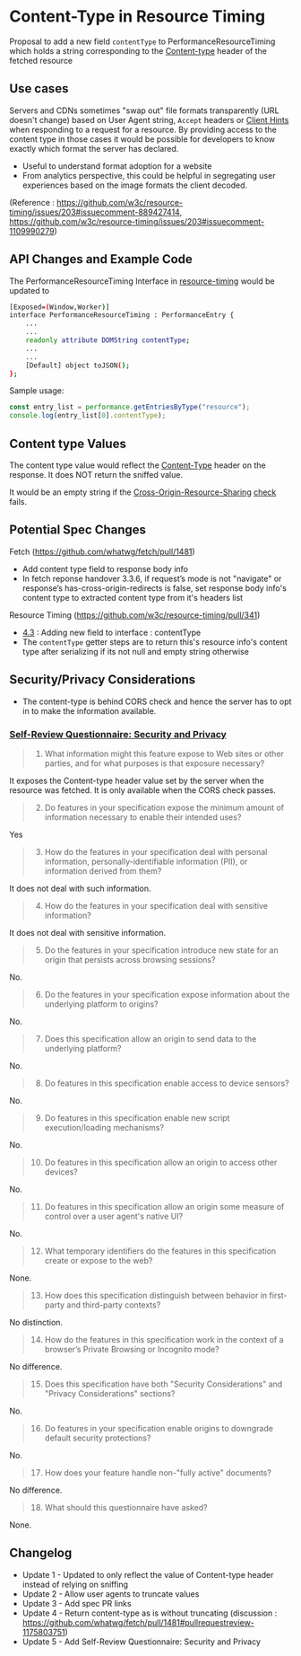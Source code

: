 # Content-Type in Resource Timing

Proposal to add a new field `contentType` to PerformanceResourceTiming which holds a string corresponding to the [Content-type](https://developer.mozilla.org/en-US/docs/Web/HTTP/Headers/Content-Type) header of the fetched resource

## Use cases

Servers and CDNs sometimes "swap out" file formats transparently (URL doesn't change) based on User Agent string, `Accept` headers or [Client Hints](https://developer.mozilla.org/en-US/docs/Web/HTTP/Client_hints) when responding to a request for a resource. By providing access to the content type in those cases it would be possible for developers to know exactly which format the server has declared.
 - Useful to understand format adoption for a website
 - From analytics perspective, this could be helpful in segregating user experiences based on the image formats the client decoded.

(Reference : https://github.com/w3c/resource-timing/issues/203#issuecomment-889427414, https://github.com/w3c/resource-timing/issues/203#issuecomment-1109990279)

## API Changes and Example Code

The PerformanceResourceTiming Interface in <a href="https://w3c.github.io/resource-timing/#sec-performanceresourcetiming">resource-timing</a> would be updated to 
```bash
[Exposed=(Window,Worker)]
interface PerformanceResourceTiming : PerformanceEntry {
    ...
    ...
    readonly attribute DOMString contentType;
    ...
    ...
    [Default] object toJSON();
};
```

Sample usage:
```javascript
const entry_list = performance.getEntriesByType("resource");
console.log(entry_list[0].contentType);
```


## Content type Values

The content type value would reflect the [Content-Type](https://developer.mozilla.org/en-US/docs/Web/HTTP/Headers/Content-Type) header on the response. It does NOT return the sniffed value.

It would be an empty string if the [Cross-Origin-Resource-Sharing](https://developer.mozilla.org/en-US/docs/Web/HTTP/CORS) [check](https://fetch.spec.whatwg.org/#concept-cors-check) fails.


## Potential Spec Changes

Fetch (https://github.com/whatwg/fetch/pull/1481)
- Add content type field to response body info
- In fetch reponse handover 3.3.6,  if request’s mode is not "navigate" or response’s has-cross-origin-redirects is false, set response body info's content type to extracted content type from it's headers list

Resource Timing (https://github.com/w3c/resource-timing/pull/341)
- [4.3](https://w3c.github.io/resource-timing/#sec-performanceresourcetiming) : Adding new field to interface : contentType
- The `contentType` getter steps are to return this's resource info's content type after serializing if its not null and empty string otherwise


## Security/Privacy Considerations
- The content-type is behind CORS check and hence the server has to opt in to make the information available.

### [Self-Review Questionnaire: Security and Privacy](https://w3ctag.github.io/security-questionnaire/)

> 01.  What information might this feature expose to Web sites or other parties,
>      and for what purposes is that exposure necessary?

It exposes the Content-type header value set by the server when the resource was fetched. It is only available when the CORS check passes.

> 02.  Do features in your specification expose the minimum amount of information
>      necessary to enable their intended uses?

Yes

> 03.  How do the features in your specification deal with personal information,
>      personally-identifiable information (PII), or information derived from
>      them?

It does not deal with such information.

> 04.  How do the features in your specification deal with sensitive information?

It does not deal with sensitive information.

> 05.  Do the features in your specification introduce new state for an origin
>      that persists across browsing sessions?

No.

> 06.  Do the features in your specification expose information about the
>      underlying platform to origins?

No.

> 07.  Does this specification allow an origin to send data to the underlying
>      platform?

No.

> 08.  Do features in this specification enable access to device sensors?

No.

> 09.  Do features in this specification enable new script execution/loading
>      mechanisms?

No.

> 10.  Do features in this specification allow an origin to access other devices?

No.

> 11.  Do features in this specification allow an origin some measure of control over
>      a user agent's native UI?

No.

> 12.  What temporary identifiers do the features in this specification create or
>      expose to the web?

None.

> 13.  How does this specification distinguish between behavior in first-party and
>      third-party contexts?

No distinction.

> 14.  How do the features in this specification work in the context of a browser’s
>      Private Browsing or Incognito mode?

No difference.

> 15.  Does this specification have both "Security Considerations" and "Privacy
>      Considerations" sections?

No.

> 16.  Do features in your specification enable origins to downgrade default
>      security protections?

No.

> 17.  How does your feature handle non-"fully active" documents?

No difference.

> 18.  What should this questionnaire have asked?

None.


## Changelog
- Update 1 - Updated to only reflect the value of Content-type header instead of relying on sniffing
- Update 2 - Allow user agents to truncate values
- Update 3 - Add spec PR links
- Update 4 - Return content-type as is without truncating (discussion : https://github.com/whatwg/fetch/pull/1481#pullrequestreview-1175803751)
- Update 5 - Add Self-Review Questionnaire: Security and Privacy
